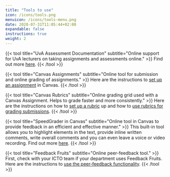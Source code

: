 ```yaml
---
title: "Tools to use"
icon: /icons/tools.png
menuicon: /icons/tools-menu.png
date: 2020-07-31T11:05:44+02:00
expandable: false
instructions: true
weight: 2
---
```


{{< tool title="UvA Assessment Documentation" subtitle="Online support for UvA lecturers on taking assignments and assessments online." >}}
Find out more <a href="http://tlc.uva.nl/en/article/assignments/" target="_blank">here</a>.
{{< /tool >}}

{{< tool title="Canvas Assignments" subtitle="Online tool for submission and online grading of assignments." >}}
Here are the instructions to <a href="https://canvas.uva.nl/courses/169/pages/creating-assignments-online-submissions?module_item_id=1424" target="_blank">set up an assignment</a> in Canvas.
{{< /tool >}}

{{< tool title="Canvas Rubrics" subtitle="Online grading grid used with a Canvas Assignment. Helps to grade faster and more consistently." >}}
Here are the instructions on how to <a href="https://canvas.uva.nl/courses/169/pages/creating-and-using-rubrics?module_item_id=1440" target="_blank">set up a rubric</a> up and how to <a href="https://community.canvaslms.com/docs/DOC-12931-4152724107" target="_blank">use rubrics for grading submissions</a>.
{{< /tool >}}

{{< tool title="SpeedGrader in Canvas" subtitle="Online tool in Canvas to provide feedback in an efficient and effective manner." >}}
This built-in tool allows you to highlight elements in the text, provide inline written comments, write overall comments and you can even leave a voice or video recording. Find out more <a href="https://canvas.uva.nl/courses/169/modules/items/1441" target="_blank">here</a>.
{{< /tool >}}

{{< tool title="Feedback Fruits" subtitle="Online peer-feedback tool." >}}
First, check with your ICTO team if your department uses Feedback Fruits. Here are the instructions to <a href="https://vimeo.com/252696165" target="_blank">use the peer-feedback functionality</a>.
{{< /tool >}}
